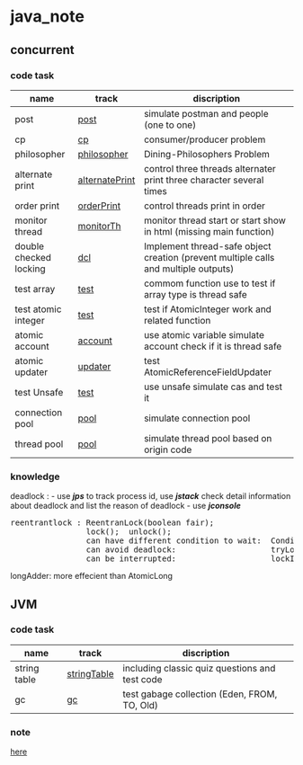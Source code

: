 # java_note

## concurrent

### code task
| name  |  track | discription |
| - | - | - |
| post | [post](concurrent/src/com/post) | simulate postman and people (one to one) |
| cp | [cp](concurrent/scr/com/cp) | consumer/producer problem |
| philosopher | [philosopher](concurrent/src/com/eat) | Dining-Philosophers Problem |
| alternate print | [alternatePrint](concurrent/src/com/alternatePrint) | control three threads alternater print three character several times
| order print | [orderPrint](concurrent/src/com/orderPrint) | control threads print in order |
| monitor thread | [monitorTh](concurrent/src/com/monitorTh) | monitor thread start or start show in html (missing main function) |
| double checked locking |  [dcl](concurrent/src/com/doubleCheckedLocking) | Implement thread-safe object creation (prevent multiple calls and multiple outputs) |
| test array | [test](concurrent/src/com/testArray) | commom function use to test if array type is thread safe |
| test atomic integer | [test](concurrent/src/com/testAtomicInteger) | test if AtomicInteger work and related function |
| atomic account | [account](concurrent/src/com/atomicAccount) | use atomic variable simulate account check if it is thread safe |
| atomic updater | [updater](concurrent/src/com/AtomicUpdater) | test  AtomicReferenceFieldUpdater |
| test Unsafe | [test](concurrent/src/com/testUnsafe) | use unsafe simulate cas and test it |
| connection pool | [pool](concurrent/src/com/connectionPool) | simulate connection pool |
| thread pool | [pool](concurrent/src/com/threadPool) | simulate thread pool based on origin code |

###  knowledge
deadlock : - use ***jps*** to track process id, use ***jstack*** check detail information about deadlock and list the reason of deadlock - use ***jconsole***

<pre>
reentrantlock : ReentranLock(boolean fair);
                lock();  unlock();
                can have different condition to wait:  Condition newCondition = new Condition();   newCondition.await();   signal();   signalAll();
                can avoid deadlock:                    tryLock(time:"", unit:"");
                can be interrupted:                    lockInterruptibly();
</pre>

longAdder: more effecient than AtomicLong

## JVM

### code task
| name  |  track | discription |
| - | - | - |
| string table |  [stringTable](JVM/code/stringtable) | including classic quiz questions and test code |
| gc | [gc](JVM/code/gc) | test gabage collection (Eden, FROM, TO, Old)|

### note
[here](JVM/note)
